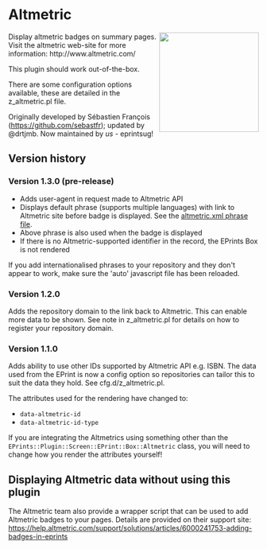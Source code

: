 # Altmetric #

<img align="right" height="200" src="altmetric_example.png">
Display altmetric badges on summary pages. Visit the altmetric web-site for more information: http://www.altmetric.com/

This plugin should work out-of-the-box. 

There are some configuration options available, these are detailed in the z_altmetric.pl file.

Originally developed by Sébastien François (https://github.com/sebastfr); updated by @drtjmb.
Now maintained by *us* - eprintsug!

## Version history ##

### Version 1.3.0 (pre-release) ###
- Adds user-agent in request made to Altmetric API
- Displays default phrase (supports multiple languages) with link to Altmetric site before badge is displayed. See the [altmetric.xml phrase file](lib/lang/en/phrases/altmetric.xml#L9).
- Above phrase is also used when the badge is displayed 
- If there is no Altmetric-supported identifier in the record, the EPrints Box is not rendered

If you add internationalised phrases to your repository and they don't appear to work, make sure the 'auto' javascript file has been reloaded.

### Version 1.2.0 ###
Adds the repository domain to the link back to Altmetric. This can enable more data to be shown.
See note in z_altmetric.pl for details on how to register your repository domain.

### Version 1.1.0 ###
Adds ability to use other IDs supported by Altmetric API e.g. ISBN.
The data used from the EPrint is now a config option so repositories can tailor this to suit the data they hold. See cfg.d/z_altmetric.pl.

The attributes used for the rendering have changed to:

* `data-altmetric-id`
* `data-altmetric-id-type`

If you are integrating the Altmetrics using something other than the `EPrints::Plugin::Screen::EPrint::Box::Altmetric` class, 
you will need to change how you render the attributes yourself!

## Displaying Altmetric data without using this plugin ##

The Altmetric team also provide a wrapper script that can be used to add Altmetric badges to your pages. Details are provided
on their support site: https://help.altmetric.com/support/solutions/articles/6000241753-adding-badges-in-eprints
